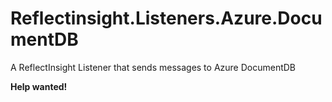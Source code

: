 # Reflectinsight.Listeners.Azure.DocumentDB
A ReflectInsight Listener that sends messages to Azure DocumentDB

**Help wanted!**
